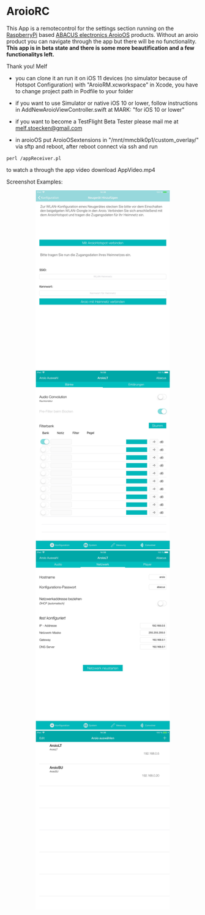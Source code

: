 # AroioRC

This App is a remotecontrol for the settings section running on the <a href="https://www.raspberrypi.org">RaspberryPi</a> based <a href="https://www.abacus-electronics.de/produkte/streaming/aroioos.html">ABACUS electronics AroioOS</a> products. Without an aroio product you can navigate through the app but there will be no functionality. </br>
<b>This app is in beta state and there is some more beautification and a few functionalitys left.</b>

Thank you!
Melf

- you can clone it an run it on iOS 11 devices (no simulator because of Hotspot Configuration) with "AroioRM.xcworkspace" in Xcode, you have to change project path in Podfile to your folder
- if you want to use Simulator or native iOS 10 or lower, follow instructions in AddNewAroioViewController.swift at MARK: "for iOS 10 or lower"
- if you want to become a TestFlight Beta Tester please mail me at melf.stoecken@gmail.com

- in aroioOS put AroioOSextensions in "/mnt/mmcblk0p1/custom_overlay/" via sftp and reboot, after reboot connect via ssh and run
```
perl /appReceiver.pl
```
to watch a through the app video download AppVideo.mp4

Screenshot Examples:

<p align="center">
  <img src="https://github.com/Melf11/AroioRC/blob/master/Scrennshots/02_IPad_AddWiFiHotspot.JPG" width="350"/>
  <img src="https://github.com/Melf11/AroioRC/blob/master/Scrennshots/02_IPad_Convolution.JPG" width="350"/>
  <img src="https://github.com/Melf11/AroioRC/blob/master/Scrennshots/02_IPad_Network.JPG" width="350"/>
  <img src="https://github.com/Melf11/AroioRC/blob/master/Scrennshots/02_IPad_TableView.JPG" width="350"/>
</p>
